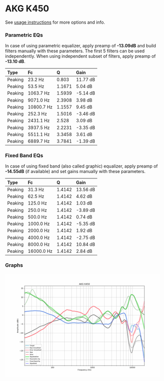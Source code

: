 # AKG K450
See [usage instructions](https://github.com/jaakkopasanen/AutoEq#usage) for more options and info.

### Parametric EQs
In case of using parametric equalizer, apply preamp of **-13.09dB** and build filters manually
with these parameters. The first 5 filters can be used independently.
When using independent subset of filters, apply preamp of **-13.10 dB**.

| Type    | Fc         |      Q | Gain     |
|:--------|:-----------|:-------|:---------|
| Peaking | 23.2 Hz    | 0.803  | 11.77 dB |
| Peaking | 53.5 Hz    | 1.1671 | 5.04 dB  |
| Peaking | 1063.7 Hz  | 1.5939 | -5.14 dB |
| Peaking | 9071.0 Hz  | 2.3908 | 3.98 dB  |
| Peaking | 10800.7 Hz | 1.1557 | 9.45 dB  |
| Peaking | 252.3 Hz   | 1.5016 | -3.46 dB |
| Peaking | 2431.1 Hz  | 2.528  | 3.09 dB  |
| Peaking | 3937.5 Hz  | 2.2231 | -3.35 dB |
| Peaking | 5511.1 Hz  | 3.3458 | 3.61 dB  |
| Peaking | 6889.7 Hz  | 3.7841 | -1.39 dB |

### Fixed Band EQs
In case of using fixed band (also called graphic) equalizer, apply preamp of **-14.55dB**
(if available) and set gains manually with these parameters.

| Type    | Fc         |      Q | Gain     |
|:--------|:-----------|:-------|:---------|
| Peaking | 31.3 Hz    | 1.4142 | 13.56 dB |
| Peaking | 62.5 Hz    | 1.4142 | 4.62 dB  |
| Peaking | 125.0 Hz   | 1.4142 | 1.03 dB  |
| Peaking | 250.0 Hz   | 1.4142 | -3.89 dB |
| Peaking | 500.0 Hz   | 1.4142 | 0.74 dB  |
| Peaking | 1000.0 Hz  | 1.4142 | -5.35 dB |
| Peaking | 2000.0 Hz  | 1.4142 | 1.92 dB  |
| Peaking | 4000.0 Hz  | 1.4142 | -2.75 dB |
| Peaking | 8000.0 Hz  | 1.4142 | 10.84 dB |
| Peaking | 16000.0 Hz | 1.4142 | 2.84 dB  |

### Graphs
![](./AKG%20K450.png)